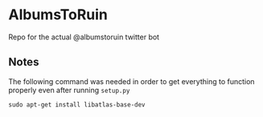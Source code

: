 # AlbumsToRuin
Repo for the actual @albumstoruin twitter bot

## Notes
The following command was needed in order to get everything to function properly
even after running `setup.py`

```shell
sudo apt-get install libatlas-base-dev
```